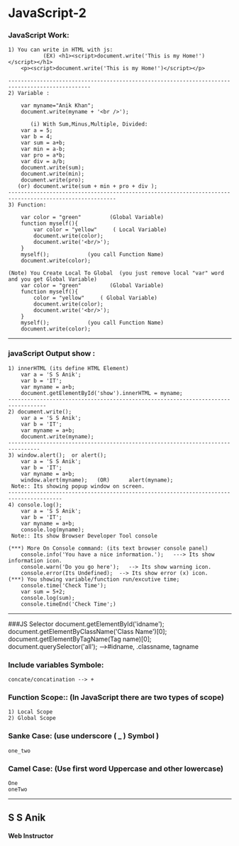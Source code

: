 # JavaScript-2

### JavaScript Work:

	1) You can write in HTML with js:
	           (EX) <h1><script>document.write('This is my Home!')</script></h1>
		<p><script>document.write('This is my Home!')</script></p> 

	------------------------------------------------------------------------------------------------
	2) Variable :

		var myname="Anik Khan";
		document.write(myname + '<br />');

	       (i) With Sum,Minus,Multiple, Divided:
		var a = 5;
		var b = 4;
		var sum = a+b;
		var min = a-b;
		var pro = a*b;
		var div = a/b;
		document.write(sum);
		document.write(min);
		document.write(pro);
	   (or) document.write(sum + min + pro + div );
	--------------------------------------------------------------------------------------------------------
	3) Function:
	
		var color = "green"    		(Global Variable)
		function myself(){
			var color = "yellow"   	 ( Local Variable)
			document.write(color);
			document.write('<br/>');
		}
		myself();     		 (you call Function Name)
		document.write(color);

	(Note) You Create Local To Global  (you just remove local "var" word and you get Global Variable) 
		var color = "green"    		(Global Variable)
		function myself(){
			color = "yellow"   	 ( Global Variable)
			document.write(color);
			document.write('<br/>');
		}
		myself();     		 (you call Function Name)
		document.write(color);
***

### javaScript Output show :
	1) innerHTML (its define HTML Element)
		var a = 'S S Anik';
		var b = 'IT';
		var myname = a+b;
		document.getElementById('show').innerHTML = myname;
	----------------------------------------------------------------------------------
	2) document.write();
		var a = 'S S Anik';
		var b = 'IT';
		var myname = a+b;
		document.write(myname);
	--------------------------------------------------------------------------------
	3) window.alert();  or alert();
		var a = 'S S Anik';
		var b = 'IT';
		var myname = a+b;
		window.alert(myname); 	(OR)      alert(myname);
	 Note:: Its showing popup window on screen.
	---------------------------------------------------------------------------------------
	4) console.log(); 
		var a = 'S S Anik';
		var b = 'IT';
		var myname = a+b;
		console.log(myname);
	 Note:: Its show Browser Developer Tool console

	(***) More On Console command: (its text browser console panel)
		console.info('You have a nice information.');   ---> Its show information icon.
		console.warn('Do you go here');   --> Its show warning icon.
		console.error(Its Undefined);  --> Its show error (x) icon.
	(***) You showing variable/function run/excutive time;
		console.time('Check Time');
		var sum = 5+2;
		console.log(sum);
		console.timeEnd('Check Time';) 
***

###JS Selector
              document.getElementById('idname');
	      document.getElementByClassName('Class Name')[0];
	      document.getElementByTagName(Tag name)[0];
	      document.querySelector('all'); -->#idname, .classname, tagname

### Include variables Symbole:
	concate/concatination --> +
	
### Function Scope:: (In JavaScript there are two types of scope)
	1) Local Scope
	2) Global Scope

### Sanke Case:  (use underscore ( _ ) Symbol )
	one_two 

### Camel Case: (Use first word Uppercase and other lowercase)
	One
	oneTwo
***	
## S S Anik
#### Web Instructor
